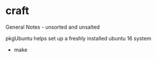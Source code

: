 # craft
General Notes - unsorted and unsalted

pkgUbuntu helps set up a freshly installed ubuntu 16 system
- make
